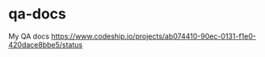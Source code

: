 qa-docs
=======

My QA docs
https://www.codeship.io/projects/ab074410-90ec-0131-f1e0-420dace8bbe5/status
